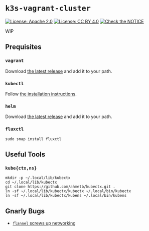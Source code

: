 # `k3s-vagrant-cluster`

[![License: Apache 2.0](https://img.shields.io/badge/License-Apache%202.0-blue.svg)](https://opensource.org/licenses/Apache-2.0)  [![License: CC BY 4.0](https://img.shields.io/badge/License-CC%20BY%204.0-lightgrey.svg)](https://creativecommons.org/licenses/by/4.0/) [![Check the NOTICE](https://img.shields.io/badge/Check%20the-NOTICE-420C3B.svg)](./NOTICE)

WIP

## Prequisites

### `vagrant`

Download [the latest release](https://www.vagrantup.com/downloads.html) and add it to your path.

### `kubectl`

Follow [the installation instructions](https://kubernetes.io/docs/tasks/tools/install-kubectl/).

### `helm`

Download [the latest release](https://github.com/helm/helm/releases/) and add it to your path.

### `fluxctl`

```
sudo snap install fluxctl
```

## Useful Tools

### `kube{ctx,ns}`

```
mkdir -p ~/.local/lib/kubectx
cd ~/.local/lib/kubectx
git clone https://github.com/ahmetb/kubectx.git .
ln -sf ~/.local/lib/kubectx/kubectx ~/.local/bin/kubectx
ln -sf ~/.local/lib/kubectx/kubens ~/.local/bin/kubens
```

## Gnarly Bugs

* [`flannel` screws up networking](https://github.com/rancher/k3s/issues/72)
